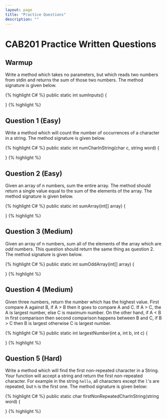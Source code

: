 ```yaml
---
layout: page
title: "Practice Questions"
description: ""
---
```


# CAB201 Practice Written Questions

## Warmup
Write a method which takes no parameters, but which reads two numbers from stdin and returns the sum of those two numbers. The method signature is given below.

{% highlight C# %}
public static int sumInputs() {

}
{% highlight %}

## Question 1 (Easy)
Write a method which will count the number of occurrences of a character in a string. The method signature is given below.

{% highlight C# %}
public static int numCharInString(char c, string word) {

}
{% highlight %}

## Question 2 (Easy)
Given an array of n numbers, sum the entire array. The method should return a single value equal to the sum of the elements of the array. The method signature is given below.

{% highlight C# %}
public static int sumArray(int[] array) {

}
{% highlight %}

## Question 3 (Medium)
Given an array of n numbers, sum all of the elements of the array which are _odd_ numbers. This question should return the same thing as question 2. The method signature is given below.

{% highlight C# %}
public static int sumOddArray(int[] array) {

}
{% highlight %}

## Question 4 (Medium)
Given three numbers, return the number which has the highest value. First compare A against B, if A > B then it goes to compare A and C. If A > C, the A is largest number, else C is maximum number. On the other hand, if A < B in first comparison then second comparison happens between B and C, if B > C then B is largest otherwise C is largest number.

{% highlight C# %}
public static int largestNumber(int a, int b, int c) {

}
{% highlight %}

## Question 5 (Hard)
Write a method which will find the first non-repeated character in a String. Your function will accept a string and return the first non-repeated character. For example in the string `hello`, all characters except the `l`'s are repeated, but `h` is the first one. The method signature is given below:

{% highlight C# %}
public static char firstNonRepeatedCharInString(string word) {

}
{% highlight %}
